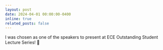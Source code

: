 ```yaml
---
layout: post
date: 2024-04-01 00:00:00-0400
inline: true
related_posts: false
---
```


I was chosen as one of the speakers to present at ECE Outstanding Student Lecture Series! :dizzy: